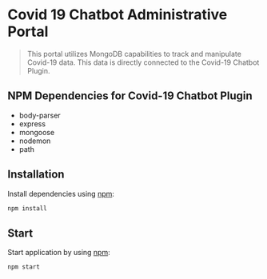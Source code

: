 # Covid 19 Chatbot Administrative Portal


> This portal utilizes MongoDB capabilities to track and manipulate Covid-19 data. This data is directly connected to the Covid-19 Chatbot Plugin.

## NPM Dependencies for Covid-19 Chatbot Plugin

*  body-parser
*  express
*  mongoose
*  nodemon
*  path

## Installation

Install dependencies using [npm](https://www.npmjs.org/):

```sh
npm install
```
## Start

Start application by using [npm](https://www.npmjs.org/):

```sh
npm start
```